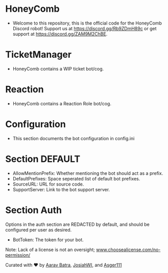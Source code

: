 # HoneyComb

- Welcome to this repository, this is the official code for the HoneyComb Discord robot! Support us at https://discord.gg/Rb9ZDmH89c or get support at https://discord.gg/ZAM9M2ChBE.

# TicketManager

- HoneyComb contains a WIP ticket bot/cog.

# Reaction

- HoneyComb contains a Reaction Role bot/cog.

# Configuration

- This section documents the bot configuration in config.ini

# Section DEFAULT

- AllowMentionPrefix: Whether mentioning the bot should act as a prefix.
- DefaultPrefixes: Space seperated list of default bot prefixes.
- SourceURL: URL for source code.
- SupportServer: Link to the bot support server.

# Section Auth
Options in the auth section are REDACTED by default, and should be configured per user as desired.

- BotToken: The token for your bot.

Note: Lack of a license is not an oversight; www.choosealicense.com/no-permission/ <br />

Curated with ❤️ by [Aarav Batra](https://github.com/Aarav-Batra), [JosiahWI](https://github.com/JosiahWI), and [Asger111](https://github.com/Asger111)
